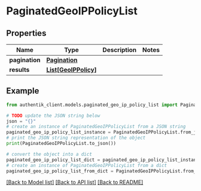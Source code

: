 # PaginatedGeoIPPolicyList


## Properties

Name | Type | Description | Notes
------------ | ------------- | ------------- | -------------
**pagination** | [**Pagination**](Pagination.md) |  | 
**results** | [**List[GeoIPPolicy]**](GeoIPPolicy.md) |  | 

## Example

```python
from authentik_client.models.paginated_geo_ip_policy_list import PaginatedGeoIPPolicyList

# TODO update the JSON string below
json = "{}"
# create an instance of PaginatedGeoIPPolicyList from a JSON string
paginated_geo_ip_policy_list_instance = PaginatedGeoIPPolicyList.from_json(json)
# print the JSON string representation of the object
print(PaginatedGeoIPPolicyList.to_json())

# convert the object into a dict
paginated_geo_ip_policy_list_dict = paginated_geo_ip_policy_list_instance.to_dict()
# create an instance of PaginatedGeoIPPolicyList from a dict
paginated_geo_ip_policy_list_from_dict = PaginatedGeoIPPolicyList.from_dict(paginated_geo_ip_policy_list_dict)
```
[[Back to Model list]](../README.md#documentation-for-models) [[Back to API list]](../README.md#documentation-for-api-endpoints) [[Back to README]](../README.md)


